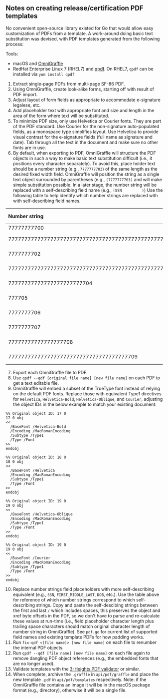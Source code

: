 ## Notes on creating release/certification PDF templates

No convenient open-source library existed for Go that would allow easy customization of PDFs from a template. A work-around doing basic text substitution was devised, with PDF templates generated from the following process:

Tools:
* macOS and [OmniGraffle](https://itunes.apple.com/us/app/omnigraffle-7/id1142578753?mt=12)
* RedHat Enterprise Linux 7 (RHEL7) and [qpdf](https://github.com/qpdf/qpdf). On RHEL7, `qpdf` can be installed via `yum install qpdf`

1. Extract single-page PDFs from multi-page SF-86 PDF.
2. Using OmniGraffle, create look-alike forms, starting off with result of PDF import.
3. Adjust layout of form fields as appropriate to accommodate e-signature legalese, etc.
4. Add placeholder text with appropriate font and size and length in the area of the form where text will be substituted.
5. To minimize PDF size, only use Helvetica or Courier fonts. They are part of the PDF standard. Use Courier for the non-signature auto-populated fields, as a monospace type simplifies layout. Use Helvetica to provide visual contrast for the e-signature fields (full name as signature and date). Tab through all the text in the document and make sure no other fonts are in use.
6. By default, when exporting to PDF, OmniGraffle will structure the PDF objects in such a way to make basic text substitution difficult (i.e., it positions every character separately). To avoid this, place holder text should be a number string (e.g., `7777777703`) of the same length as the desired fixed width field. OmniGraffle will position the string as a single text object surrounded by parentheses (e.g., `(7777777703)` and will make simple substitution possible. In a later stage, the number string will be replaced with a self-describing field name (e.g., `(SSN         )`) Use the following table to help identify which number strings are replaced with with self-describing field names.

|  Number string | Self-describing field name |
| :--- | --- |
|  77777777700 | /SSN        / |
|  7777777777777777777777777777777777777777777777777777777777777701 | <pre>/FIRST_MIDDLE_LAST                                               /</pre> |
|  7777777702 | <pre>/SIGNED_ON /</pre> |
|  77777777777777777777777777777777777777777777777777777777777777777777777777703 | <pre>/OTHER_NAMES                                                                  /</pre> |
|  77777777777777777777777704 | <pre>/CITY_COUNTRY              /</pre> |
|  777705 | <pre>/STATE /</pre> |
|  7777777706 | <pre>/ZIP_CODE  /</pre> |
|  7777777707 | <pre>/DOB       /</pre> |
|  77777777777777777708 | <pre>/TELEPHONE           /</pre> |
|  7777777777777777777777777777777777777709 | <pre>/STREET_ADDRESS                          /</pre> |

7. Export each OmniGraffle file to PDF.
8. Use `qpdf --qdf [original file name] [new file name]` on each PDF to get a text editable file.
9. OmniGraffle will embed a subset of the TrueType font instead of relying on the default PDF fonts. Replace those with equivalent Type1 directives for `Helvetica`, `Helvetica-Bold`, `Helvetica-Oblique`, and `Courier`, adjusting the object IDs in the below example to match your existing document:
```
%% Original object ID: 17 0
17 0 obj
<<
  /BaseFont /Helvetica-Bold
  /Encoding /MacRomanEncoding
  /Subtype /Type1
  /Type /Font
>>
endobj

%% Original object ID: 18 0
18 0 obj
<<
  /BaseFont /Helvetica
  /Encoding /MacRomanEncoding
  /Subtype /Type1
  /Type /Font
>>
endobj

%% Original object ID: 19 0
19 0 obj
<<
  /BaseFont /Helvetica-Oblique
  /Encoding /MacRomanEncoding
  /Subtype /Type1
  /Type /Font
>>
endobj

%% Original object ID: 19 0
19 0 obj
<<
  /BaseFont /Courier
  /Encoding /MacRomanEncoding
  /Subtype /Type1
  /Type /Font
>>
endobj
```
10. Replace number strings field placeholders with more self-describing equivalent (e.g., `SSN`, `FIRST_MIDDLE_LAST`, `DOB`, etc.). Use the table above for reference of which number strings correspond to which self-describing strings. Copy and paste the self-descibing strings between the first and last `/` which includes spaces, this preserves the object and xref byte offsets in the PDF, so we don't have to parse and re-calculate these values at run-time (i.e., field placeholder character length plus trailing space characters should match original character length of number string in OmniGraffle). See `pdf.go` for current list of supported field names and existing template PDFs for how padding works.
11. Run `fix-qdf <[file name]> [new file name]` on each file to renumber the internal PDF objects.
12. Run `qpdf --qdf [file name] [new file name]` on each file again to remove dangling PDF object references (e.g., the embedded fonts that are no longer used).
13. Validate templates with the [3-Heights PDF validator](https://www.pdf-online.com/osa/validate.aspx) or similar.
14. When complete, archive the `.graffle` in `api/pdf/graffle` and place the new template `.pdf` in `api/pdf/templates` respectively. Note: if the OmniGraffle file contains an image it will be in the macOS package format (e.g., directory), otherwise it will be a single file.
